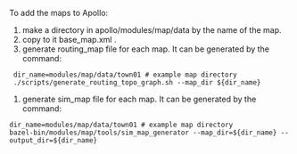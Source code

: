 To add the maps to Apollo:
1. make a directory in apollo/modules/map/data by the name of the map.
1. copy to it base_map.xml .
1. generate routing_map file for each map. It can be generated by the command:
  ```
   dir_name=modules/map/data/town01 # example map directory
   ./scripts/generate_routing_topo_graph.sh --map_dir ${dir_name}
  ```
1. generate sim_map file for each map. It can be generated by the command: 
  ```
  dir_name=modules/map/data/town01 # example map directory
  bazel-bin/modules/map/tools/sim_map_generator --map_dir=${dir_name} --output_dir=${dir_name}
  ```

